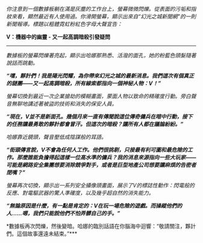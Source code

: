 _你注意到一個數據板躺在滿是灰塵的工作台上，螢幕微微閃爍。從表面的污垢和指紋來看，顯然最近有人使用過。你滑開螢幕，顯示出來自“幻光之城新聞網”的一則新聞報導。標題以粗體霓虹粉紅色字母大聲宣告：_

**V：機器中的幽靈 - 又一起高調暗殺引發疑問**

---

_數據板的螢幕閃爍著亮起，顯示出哈娜那熟悉、活潑的面孔，她的粉藍色頭髮隨著說話而跳動。_

**_“嘿，夥計們！我是陽光閃耀，為你帶來幻光之城的最新消息。我們這次有個真正的謎團——又一起高調暗殺，所有線索都指向一個神秘人物：V！”_**

_螢幕切換到最近一次企業搶劫的模糊畫面，蒙面人物以致命的精確度行動。旁白聲音無聊地講述著被盜的技術和消失的保安人員。_

**_“現在，V並不是新面孔。幾個月來一直有傳聞說這位傳奇傭兵在暗中行動，接下的任務讓最勇敢的夥計都會冒汗。但這次的暗殺？讓所有人都在議論紛紛。”_**

_哈娜靠近鏡頭，聲音壓低成陰謀般的耳語。_

**_“街頭傳言說，V不會為任何人工作。他們很挑剔，只接最有利可圖和最危險的工作。那麼誰能負擔得起這樣一位高水準的傭兵？我的消息來源指向一些大玩家——可能是網路安全集團想要消除競爭對手，或者是巨型地產公司想要讓麻煩的告密者閉嘴？”_**

_螢幕再次切換，顯示出一系列安全攝像頭畫面，展示了V的標誌性動作：閃電般的反應、對電驅武器的驚人準確度，以及幾乎超自然的消失能力。_

**_“無論原因是什麼，有一點是肯定的：V在玩一場危險的遊戲。而操縱他們的人……嗯，我們只能說他們不怕弄髒自己的手。”_**

\*數據板再次閃爍，然後變暗。哈娜的臨別話語在你腦海中迴響：“敬請關注，夥計們。這個故事還遠未結束。”\*\*\*
